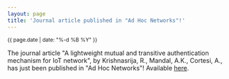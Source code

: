 ```yaml
---
layout: page
title: 'Journal article published in "Ad Hoc Networks"!'
---
```


<small>{{ page.date | date: "%-d %B %Y" }}</small>

The journal article "A lightweight mutual and transitive authentication mechanism for IoT network", by Krishnasrija, R., Mandal, A.K., Cortesi, A., has just been published in "Ad Hoc Networks"! Available [here](https://doi.org/10.1016/j.adhoc.2022.103003).
